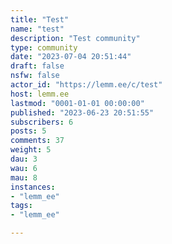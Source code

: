 ```yaml
---
title: "Test" 
name: "test"
description: "Test community"
type: community
date: "2023-07-04 20:51:44"
draft: false
nsfw: false
actor_id: "https://lemm.ee/c/test"
host: lemm.ee
lastmod: "0001-01-01 00:00:00"
published: "2023-06-23 20:51:55"
subscribers: 6
posts: 5
comments: 37
weight: 5
dau: 3
wau: 6
mau: 8
instances:
- "lemm_ee"
tags: 
- "lemm_ee"

---
```

